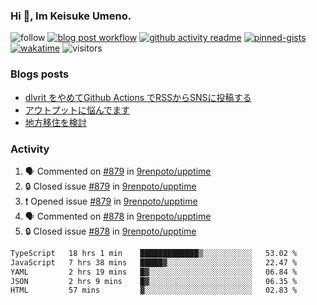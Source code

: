 ### Hi 👋, Im Keisuke Umeno.

<!--
**9renpoto/9renpoto** is a ✨ _special_ ✨ repository because its `README.md` (this file) appears on your GitHub profile.

Here are some ideas to get you started:

- 🔭 I’m currently working on ...
- 🌱 I’m currently learning ...
- 👯 I’m looking to collaborate on ...
- 🤔 I’m looking for help with ...
- 💬 Ask me about ...
- 📫 How to reach me: ...
- 😄 Pronouns: ...
- ⚡ Fun fact: ...
-->

![follow](https://img.shields.io/github/followers/9renpoto?label=Follow&style=social)
[![blog post workflow](https://github.com/9renpoto/9renpoto/actions/workflows/blog.yml/badge.svg)](https://github.com/9renpoto/9renpoto/actions/workflows/blog.yml)
[![github activity readme](https://github.com/9renpoto/9renpoto/actions/workflows/activity.yml/badge.svg)](https://github.com/9renpoto/9renpoto/actions/workflows/activity.yml)
[![pinned-gists](https://github.com/9renpoto/9renpoto/actions/workflows/pin-gist.yml/badge.svg)](https://github.com/9renpoto/9renpoto/actions/workflows/pin-gist.yml)
[![wakatime](https://github.com/9renpoto/9renpoto/actions/workflows/waka-readme-status.yml/badge.svg)](https://github.com/9renpoto/9renpoto/actions/workflows/waka-readme-status.yml)
![visitors](https://komarev.com/ghpvc/?username=9renpoto&label=Profile%20views&color=0e75b6&style=flat)

### Blogs posts

<!-- BLOG-POST-LIST:START -->
- [dlvrit をやめてGithub Actions でRSSからSNSに投稿する](https://9renpoto.win/entry/2023/11/12/dlvrit-to-gh-actions)
- [アウトプットに悩んでます](https://9renpoto.win/entry/2023/11/11/technology-to-limit-input)
- [地方移住を検討](https://9renpoto.win/entry/2023/09/09/migration-plan)
<!-- BLOG-POST-LIST:END -->

### Activity

<!--START_SECTION:activity-->
1. 🗣 Commented on [#879](https://github.com/9renpoto/upptime/issues/879#issuecomment-1817822989) in [9renpoto/upptime](https://github.com/9renpoto/upptime)
2. 🔒 Closed issue [#879](https://github.com/9renpoto/upptime/issues/879) in [9renpoto/upptime](https://github.com/9renpoto/upptime)
3. ❗ Opened issue [#879](https://github.com/9renpoto/upptime/issues/879) in [9renpoto/upptime](https://github.com/9renpoto/upptime)
4. 🗣 Commented on [#878](https://github.com/9renpoto/upptime/issues/878#issuecomment-1817818443) in [9renpoto/upptime](https://github.com/9renpoto/upptime)
5. 🔒 Closed issue [#878](https://github.com/9renpoto/upptime/issues/878) in [9renpoto/upptime](https://github.com/9renpoto/upptime)
<!--END_SECTION:activity-->

<!--START_SECTION:waka-->

```txt
TypeScript   18 hrs 1 min    █████████████▒░░░░░░░░░░░   53.02 %
JavaScript   7 hrs 38 mins   █████▓░░░░░░░░░░░░░░░░░░░   22.47 %
YAML         2 hrs 19 mins   █▓░░░░░░░░░░░░░░░░░░░░░░░   06.84 %
JSON         2 hrs 9 mins    █▓░░░░░░░░░░░░░░░░░░░░░░░   06.35 %
HTML         57 mins         ▓░░░░░░░░░░░░░░░░░░░░░░░░   02.83 %
```

<!--END_SECTION:waka-->
